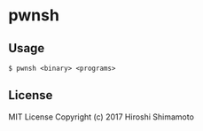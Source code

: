 pwnsh
=====

Usage
-----

```
$ pwnsh <binary> <programs>
```

License
-------
MIT License Copyright (c) 2017 Hiroshi Shimamoto
